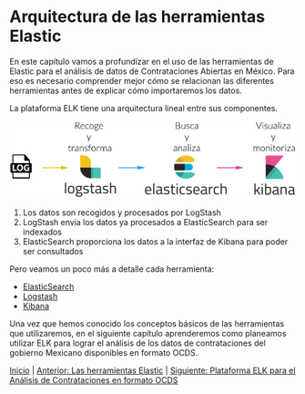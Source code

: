 # Arquitectura de las herramientas Elastic
En este capítulo vamos a profundizar en el uso de las herramientas de Elastic para el análisis de datos de Contrataciones Abiertas en México. Para eso es necesario comprender mejor cómo se relacionan las diferentes herramientas antes de explicar cómo importaremos los datos.

La plataforma ELK tiene una arquitectura lineal entre sus componentes.

![ELK Stack](elk_stack.jpg "ELK Stack")

1. Los datos son recogidos y procesados por LogStash
1. LogStash envia los datos ya procesados a ElasticSearch para ser indexados
1. ElasticSearch proporciona los datos a la interfaz de Kibana para poder ser consultados

Pero veamos un poco más a detalle cada herramienta:

- [ElasticSearch](Seccion2/1_ElasticSearch.md)
- [Logstash](Seccion2/2_Logstash.md)
- [Kibana](Seccion2/3_Kibana.md)

Una vez que hemos conocido los conceptos básicos de las herramientas que utilizaremos, en el siguiente capítulo aprenderemos como planeamos utilizar ELK para lograr el análisis de los datos de contrataciones del gobierno Mexicano disponibles en formato OCDS.


[Inicio](../README.md) | [Anterior: Las herramientas Elastic](Seccion1.md) | [Siguiente: Plataforma ELK para el Análisis de Contrataciones en formato OCDS](Seccion3.md)
